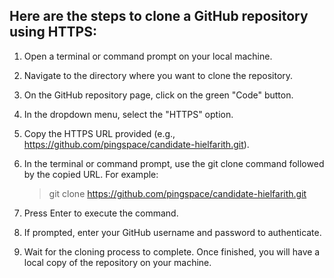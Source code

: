 ## Here are the steps to clone a GitHub repository using HTTPS:

1. Open a terminal or command prompt on your local machine.
2. Navigate to the directory where you want to clone the repository.
3. On the GitHub repository page, click on the green "Code" button.
4. In the dropdown menu, select the "HTTPS" option.
5. Copy the HTTPS URL provided (e.g., https://github.com/pingspace/candidate-hielfarith.git).
6. In the terminal or command prompt, use the git clone command followed by the copied URL. For example:
    > git clone https://github.com/pingspace/candidate-hielfarith.git

7. Press Enter to execute the command.
8. If prompted, enter your GitHub username and password to authenticate.
9. Wait for the cloning process to complete. Once finished, you will have a local copy of the repository on your machine.


